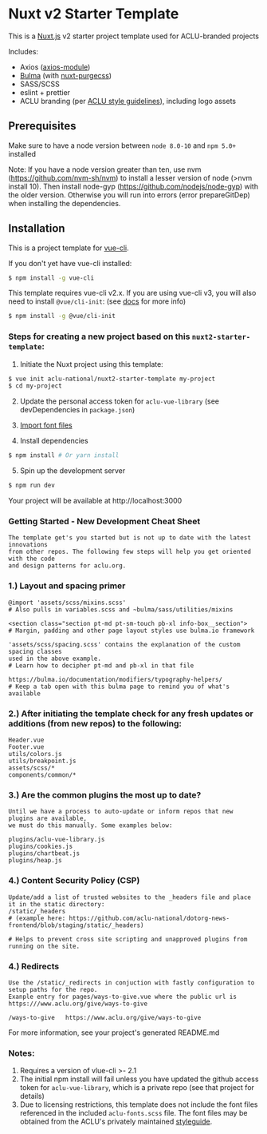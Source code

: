 # Nuxt v2 Starter Template

This is a [Nuxt.js](https://github.com/nuxt/nuxt.js) v2 starter project template used for ACLU-branded projects

Includes:

- Axios ([axios-module](https://github.com/nuxt-community/axios-module))
- [Bulma](https://github.com/jgthms/bulma) (with [nuxt-purgecss](https://github.com/Developmint/nuxt-purgecss))
- SASS/SCSS
- eslint + prettier
- ACLU branding (per [ACLU style guidelines](https://aclu-national.github.io/style/)), including logo assets

## Prerequisites

Make sure to have a node version between `node 8.0-10` and `npm 5.0+` installed

Note: If you have a node version greater than ten, use nvm (https://github.com/nvm-sh/nvm) to install a lesser version of node (>nvm install 10). Then install node-gyp (https://github.com/nodejs/node-gyp) with the older version. Otherwise you will run into errors (error prepareGitDep) when installing the dependencies.

## Installation

This is a project template for [vue-cli](https://github.com/vuejs/vue-cli).

If you don't yet have vue-cli installed:

```bash
$ npm install -g vue-cli
```

This template requires vue-cli v2.x. If you are using vue-cli v3, you will also need to install `@vue/cli-init`: (see [docs](https://cli.vuejs.org/guide/creating-a-project.html#pulling-2-x-templates-legacy) for more info)

```bash
$ npm install -g @vue/cli-init
```

### Steps for creating a new project based on this `nuxt2-starter-template`:

1. Initiate the Nuxt project using this template:

``` bash
$ vue init aclu-national/nuxt2-starter-template my-project
$ cd my-project
```

2. Update the personal access token for `aclu-vue-library` (see devDependencies in `package.json`)

3. [Import font files](https://github.com/aclu-national/style/tree/master/_reference/fonts/download)

4. Install dependencies

``` bash
$ npm install # Or yarn install
```

5. Spin up the development server

``` bash
$ npm run dev
```

Your project will be available at http://localhost:3000

### Getting Started - New Development Cheat Sheet

```
The template get's you started but is not up to date with the latest innovations
from other repos. The following few steps will help you get oriented with the code
and design patterns for aclu.org.
```
### 1.) Layout and spacing primer
```
@import 'assets/scss/mixins.scss' 
# Also pulls in variables.scss and ~bulma/sass/utilities/mixins 

<section class="section pt-md pt-sm-touch pb-xl info-box__section">
# Margin, padding and other page layout styles use bulma.io framework

'assets/scss/spacing.scss' contains the explanation of the custom spacing classes
used in the above example.
# Learn how to decipher pt-md and pb-xl in that file

https://bulma.io/documentation/modifiers/typography-helpers/
# Keep a tab open with this bulma page to remind you of what's available
```

### 2.) After initiating the template check for any fresh updates or additions (from new repos) to the following:
```
Header.vue
Footer.vue
utils/colors.js
utils/breakpoint.js
assets/scss/*
components/common/*
```

### 3.) Are the common plugins the most up to date?
```
Until we have a process to auto-update or inform repos that new plugins are available,
we must do this manually. Some examples below:

plugins/aclu-vue-library.js
plugins/cookies.js
plugins/chartbeat.js
plugins/heap.js
```

### 4.) Content Security Policy (CSP)
```
Update/add a list of trusted websites to the _headers file and place it in the static directory:
/static/_headers 
# (example here: https://github.com/aclu-national/dotorg-news-frontend/blob/staging/static/_headers)

# Helps to prevent cross site scripting and unapproved plugins from running on the site.
```

### 4.) Redirects
```
Use the /static/_redirects in conjuction with fastly configuration to setup paths for the repo.
Exanple entry for pages/ways-to-give.vue where the public url is 
https:///www.aclu.org/give/ways-to-give

/ways-to-give   https://www.aclu.org/give/ways-to-give
```
For more information, see your project's generated README.md

### Notes:

1. Requires a version of vlue-cli >- 2.1
2. The initial npm install will fail unless you have updated the github access token for `aclu-vue-library`, which is a private repo (see that project for details)
3. Due to licensing restrictions, this template does not include the font files referenced in the included `aclu-fonts.scss` file.  The font files may be obtained from the ACLU's privately maintained [styleguide](https://github.com/aclu-national/style).

